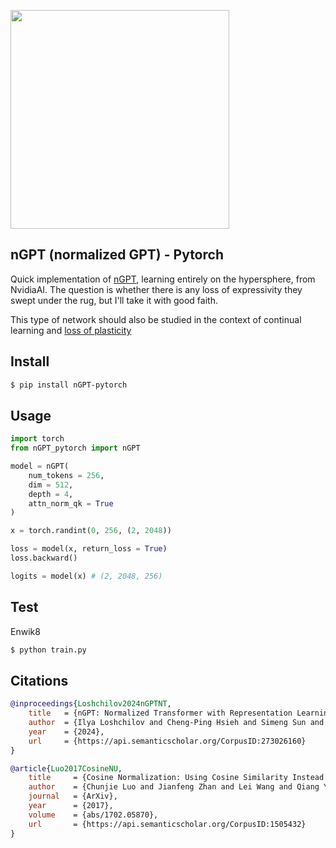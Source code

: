 <img src="./ngpt-table1.png" width="350px"></img>

## nGPT (normalized GPT) - Pytorch

Quick implementation of <a href="https://arxiv.org/abs/2410.01131">nGPT</a>, learning entirely on the hypersphere, from NvidiaAI. The question is whether there is any loss of expressivity they swept under the rug, but I'll take it with good faith.

This type of network should also be studied in the context of continual learning and <a href="https://www.nature.com/articles/s41586-024-07711-7">loss of plasticity</a>

## Install

```bash
$ pip install nGPT-pytorch
```

## Usage

```python
import torch
from nGPT_pytorch import nGPT

model = nGPT(
    num_tokens = 256,
    dim = 512,
    depth = 4,
    attn_norm_qk = True
)

x = torch.randint(0, 256, (2, 2048))

loss = model(x, return_loss = True)
loss.backward()

logits = model(x) # (2, 2048, 256)
```

## Test

Enwik8

```bash
$ python train.py
```

## Citations

```bibtex
@inproceedings{Loshchilov2024nGPTNT,
    title   = {nGPT: Normalized Transformer with Representation Learning on the Hypersphere},
    author  = {Ilya Loshchilov and Cheng-Ping Hsieh and Simeng Sun and Boris Ginsburg},
    year    = {2024},
    url     = {https://api.semanticscholar.org/CorpusID:273026160}
}
```

```bibtex
@article{Luo2017CosineNU,
    title     = {Cosine Normalization: Using Cosine Similarity Instead of Dot Product in Neural Networks},
    author    = {Chunjie Luo and Jianfeng Zhan and Lei Wang and Qiang Yang},
    journal   = {ArXiv},
    year      = {2017},
    volume    = {abs/1702.05870},
    url       = {https://api.semanticscholar.org/CorpusID:1505432}
}
```
